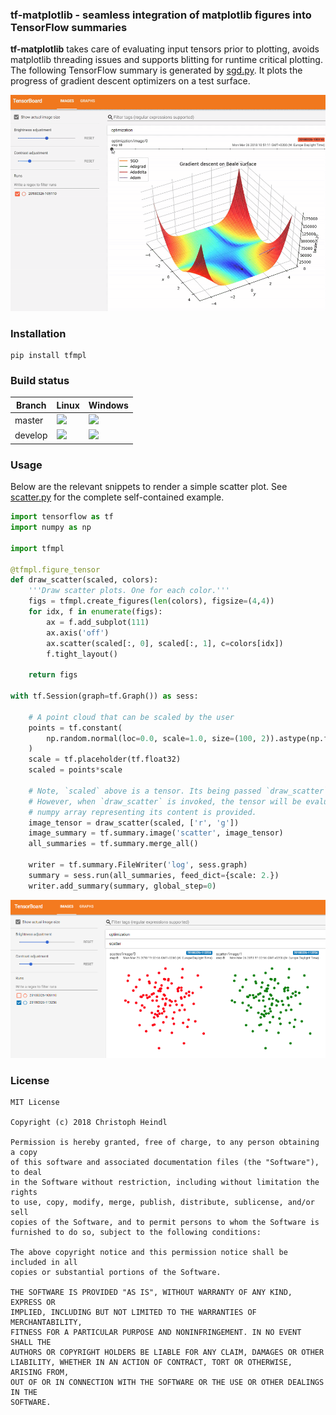### **tf-matplotlib** - seamless integration of matplotlib figures into TensorFlow summaries

**tf-matplotlib** takes care of evaluating input tensors prior to plotting, avoids matplotlib threading issues and supports blitting for runtime critical plotting. The following TensorFlow summary is generated by [sgd.py](tfmpl/samples/sgd.py). It plots the progress of gradient descent optimizers on a test surface.

![](etc/sgd.gif)

### Installation

```
pip install tfmpl
```

### Build status

|Branch|Linux|Windows|
|------|------|------|
|master|![](https://travis-ci.org/cheind/tf-matplotlib.svg?branch=master)| ![](https://ci.appveyor.com/api/projects/status/reo8nucumqhb93q5/branch/master?svg=true) |
|develop|![](https://travis-ci.org/cheind/tf-matplotlib.svg?branch=master)|![](https://ci.appveyor.com/api/projects/status/reo8nucumqhb93q5/branch/develop?svg=true)|

### Usage

Below are the relevant snippets to render a simple scatter plot. See [scatter.py](tfmpl/samples/scatter.py) for the complete self-contained example.

```python
import tensorflow as tf
import numpy as np

import tfmpl

@tfmpl.figure_tensor
def draw_scatter(scaled, colors): 
    '''Draw scatter plots. One for each color.'''  
    figs = tfmpl.create_figures(len(colors), figsize=(4,4))
    for idx, f in enumerate(figs):
        ax = f.add_subplot(111)
        ax.axis('off')
        ax.scatter(scaled[:, 0], scaled[:, 1], c=colors[idx])
        f.tight_layout()

    return figs

with tf.Session(graph=tf.Graph()) as sess:

    # A point cloud that can be scaled by the user
    points = tf.constant(
        np.random.normal(loc=0.0, scale=1.0, size=(100, 2)).astype(np.float32)
    )
    scale = tf.placeholder(tf.float32)        
    scaled = points*scale

    # Note, `scaled` above is a tensor. Its being passed `draw_scatter` below. 
    # However, when `draw_scatter` is invoked, the tensor will be evaluated and a
    # numpy array representing its content is provided.   
    image_tensor = draw_scatter(scaled, ['r', 'g'])
    image_summary = tf.summary.image('scatter', image_tensor)      
    all_summaries = tf.summary.merge_all() 
    
    writer = tf.summary.FileWriter('log', sess.graph)
    summary = sess.run(all_summaries, feed_dict={scale: 2.})
    writer.add_summary(summary, global_step=0)
```

![](etc/scatter.png)

### License

```
MIT License

Copyright (c) 2018 Christoph Heindl

Permission is hereby granted, free of charge, to any person obtaining a copy
of this software and associated documentation files (the "Software"), to deal
in the Software without restriction, including without limitation the rights
to use, copy, modify, merge, publish, distribute, sublicense, and/or sell
copies of the Software, and to permit persons to whom the Software is
furnished to do so, subject to the following conditions:

The above copyright notice and this permission notice shall be included in all
copies or substantial portions of the Software.

THE SOFTWARE IS PROVIDED "AS IS", WITHOUT WARRANTY OF ANY KIND, EXPRESS OR
IMPLIED, INCLUDING BUT NOT LIMITED TO THE WARRANTIES OF MERCHANTABILITY,
FITNESS FOR A PARTICULAR PURPOSE AND NONINFRINGEMENT. IN NO EVENT SHALL THE
AUTHORS OR COPYRIGHT HOLDERS BE LIABLE FOR ANY CLAIM, DAMAGES OR OTHER
LIABILITY, WHETHER IN AN ACTION OF CONTRACT, TORT OR OTHERWISE, ARISING FROM,
OUT OF OR IN CONNECTION WITH THE SOFTWARE OR THE USE OR OTHER DEALINGS IN THE
SOFTWARE.
```


